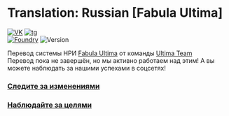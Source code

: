# Translation: Russian [Fabula Ultima]
[![VK]][VK URL] [![tg]][tg URL]\
[![Foundry]][Foundry URL] ![Version]

Перевод системы НРИ [Fabula Ultima](https://github.com/League-of-Fabulous-Developers/FoundryVTT-Fabula-Ultima) от
команды [Ultima Team](https://t.me/Ultima_Team_Localization)\
Перевод пока не завершён, но мы активно работаем над этим! А вы можете наблюдать за нашими успехами в соцсетях!

### [Следите за изменениями](information%2FCHANGELOG.md)
### [Наблюдайте за целями](information%2FROADMAP.md)

[Foundry]: https://img.shields.io/badge/Foundry-13.348-orange?logo=foundryvirtualtabletop&logosize=auto
[Foundry URL]: https://foundryvtt.com

[Version]: https://img.shields.io/badge/Версия-0.5.5-informational

[VK]: https://img.shields.io/badge/VK-blue?&logo=vk&logosize=auto
[VK URL]: https://vk.com/ultima_team

[tg]: https://img.shields.io/badge/telegram-white?logo=telegram&logosize=auto
[tg URL]: https://t.me/Ultima_Team_Localization
